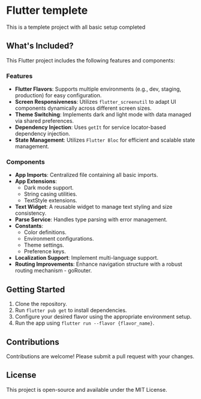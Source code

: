 # Flutter templete
This is a templete project with all basic setup completed

## What's Included?
This Flutter project includes the following features and components:

### Features
- **Flutter Flavors**: Supports multiple environments (e.g., dev, staging, production) for easy configuration.
- **Screen Responsiveness**: Utilizes `flutter_screenutil` to adapt UI components dynamically across different screen sizes.
- **Theme Switching**: Implements dark and light mode with data managed via shared preferences.
- **Dependency Injection**: Uses `getIt` for service locator-based dependency injection.
- **State Management**: Utilizes `Flutter Bloc` for efficient and scalable state management.

### Components
- **App Imports**: Centralized file containing all basic imports.
- **App Extensions**:
  - Dark mode support.
  - String casing utilities.
  - TextStyle extensions.
- **Text Widget**: A reusable widget to manage text styling and size consistency.
- **Parse Service**: Handles type parsing with error management.
- **Constants**:
  - Color definitions.
  - Environment configurations.
  - Theme settings.
  - Preference keys.
- **Localization Support**: Implement multi-language support.
- **Routing Improvements**: Enhance navigation structure with a robust routing mechanism - goRouter.

## Getting Started
1. Clone the repository.
2. Run `flutter pub get` to install dependencies.
3. Configure your desired flavor using the appropriate environment setup.
4. Run the app using `flutter run --flavor {flavor_name}`.

## Contributions
Contributions are welcome! Please submit a pull request with your changes.

## License
This project is open-source and available under the MIT License.

